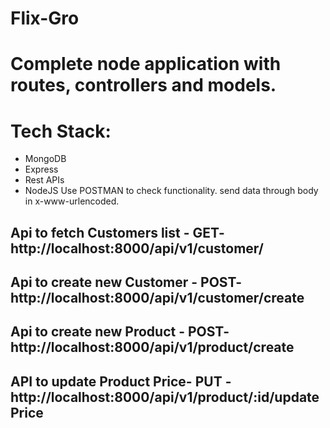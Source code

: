 # Flix-Gro
# Complete node application with routes, controllers and models.
# Tech Stack:
* MongoDB
* Express
* Rest APIs
* NodeJS
Use POSTMAN to check functionality.
send data through body in x-www-urlencoded.
## Api to fetch Customers list - GET-   http://localhost:8000/api/v1/customer/
## Api to create new Customer - POST-   http://localhost:8000/api/v1/customer/create
## Api to create new Product  - POST-   http://localhost:8000/api/v1/product/create
## API to update Product Price- PUT -   http://localhost:8000/api/v1/product/:id/updatePrice   
